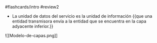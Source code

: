 #flashcards/intro 
#review2 

- La unidad de datos del servicio es la unidad de información {{que una entidad transmisora envía a la entidad que se encuentra en la capa adyacente inferior.}}

![[Modelo-de-capas.png]]
